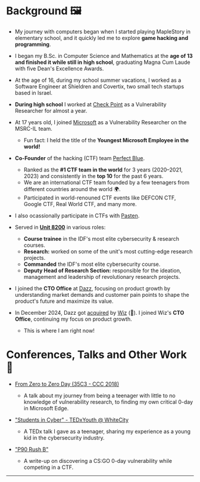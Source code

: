 # Background 🖼️  
  
* My journey with computers began when I started playing MapleStory in elementary school, and it quickly led me to explore **game hacking and programming**.

* I began my B.Sc. in Computer Science and Mathematics at the **age of 13 and finished it while still in high school**, graduating Magna Cum Laude with five Dean's Excellence Awards.

* At the age of 16, during my school summer vacations, I worked as a Software Engineer at Shieldren and Covertix, two small tech startups based in Israel.

* **During high school** I worked at [Check Point](https://www.checkpoint.com/) as a Vulnerability Researcher for almost a year. 
  
* At 17 years old, I joined [Microsoft](https://www.microsoft.com/en-us/msrc) as a Vulnerability Researcher on the MSRC-IL team.
    * Fun fact: I held the title of the **Youngest Microsoft Employee in the world!**

* **Co-Founder** of the hacking (CTF) team [Perfect Blue](https://perfect.blue/).
  * Ranked as the **#1 CTF team in the world** for 3 years (2020–2021, 2023) and consistently in the **top 10** for the past 6 years.
  * We are an international CTF team founded by a few teenagers from different countries around the world 🌍.
  * Participated in world-renouned CTF events like DEFCON CTF, Google CTF, Real World CTF, and many more.
  
* I also ocassionally participate in CTFs with [Pasten](https://x.com/pastenctf).
  
* Served in **[Unit 8200](https://en.wikipedia.org/wiki/Unit_8200)** in various roles:
  * **Course trainee** in the IDF's most elite cybersecurity & research courses. 
  * **Research:** worked on some of the unit's most cutting-edge research projects.
  * **Commanded** the IDF's most elite cybersecurity course.
  * **Deputy Head of Research Section:** responsible for the ideation, management and leadership of revolutionary research projects.

* I joined the **CTO Office** at [Dazz](dazz.io), focusing on product growth by understanding market demands and customer pain points to shape the product's future and maximize its value.

* In December 2024, Dazz got [acquired](https://techcrunch.com/2024/11/21/wiz-acquires-dazz-for-450m-to-expand-its-cybersecurity-platform/) by [Wiz](wiz.io) (🥳). I joined Wiz's **CTO Office**, continuing my focus on product growth.
    * This is where I am right now!

# Conferences, Talks and Other Work 💬
  
* [From Zero to Zero Day (35C3 - CCC 2018)](https://www.youtube.com/watch?v=xp1YDOtWohw) 
  * A talk about my journey from being a teenager with little to no knowledge of vulnerability research, to finding my own critical 0-day in Microsoft Edge.

* ["Students in Cyber" - TEDxYouth @ WhiteCity](https://www.youtube.com/watch?v=YcjaMki6K1Y)
  * A TEDx talk I gave as a teenager, sharing my experience as a young kid in the cybersecurity industry.

* ["P90 Rush B"](https://blog.perfect.blue/P90_Rush_B) 
  * A write-up on discovering a CS:GO 0-day vulnerability while competing in a CTF.

----


